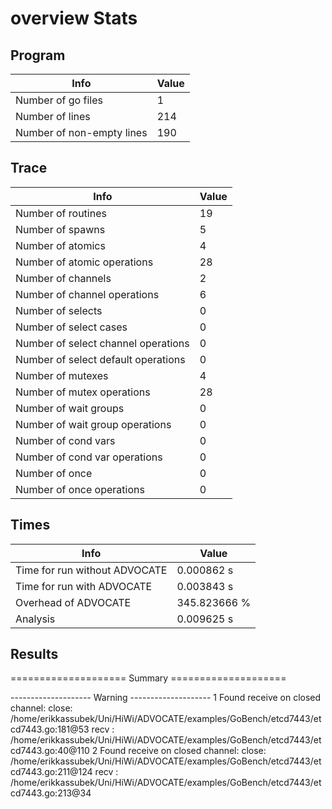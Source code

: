 # overview Stats

## Program
| Info | Value |
| - | - |
| Number of go files | 1 |
| Number of lines | 214 |
| Number of non-empty lines | 190 |


## Trace
| Info | Value |
| - | - |
| Number of routines | 19 |
| Number of spawns | 5 |
| Number of atomics | 4 |
| Number of atomic operations | 28 |
| Number of channels | 2 |
| Number of channel operations | 6 |
| Number of selects | 0 |
| Number of select cases | 0 |
| Number of select channel operations | 0 |
| Number of select default operations | 0 |
| Number of mutexes | 4 |
| Number of mutex operations | 28 |
| Number of wait groups | 0 |
| Number of wait group operations | 0 |
| Number of cond vars | 0 |
| Number of cond var operations | 0 |
| Number of once | 0| 
| Number of once operations | 0 |


## Times
| Info | Value |
| - | - |
| Time for run without ADVOCATE | 0.000862 s |
| Time for run with ADVOCATE | 0.003843 s |
| Overhead of ADVOCATE | 345.823666 % |
| Analysis | 0.009625 s |


## Results
==================== Summary ====================

-------------------- Warning --------------------
1 Found receive on closed channel:
	close: /home/erikkassubek/Uni/HiWi/ADVOCATE/examples/GoBench/etcd7443/etcd7443.go:181@53
	recv : /home/erikkassubek/Uni/HiWi/ADVOCATE/examples/GoBench/etcd7443/etcd7443.go:40@110
2 Found receive on closed channel:
	close: /home/erikkassubek/Uni/HiWi/ADVOCATE/examples/GoBench/etcd7443/etcd7443.go:211@124
	recv : /home/erikkassubek/Uni/HiWi/ADVOCATE/examples/GoBench/etcd7443/etcd7443.go:213@34
